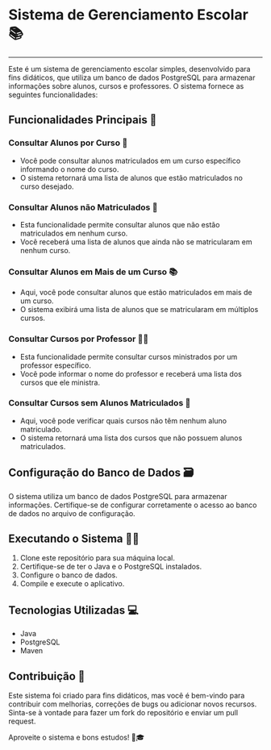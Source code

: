 # Sistema de Gerenciamento Escolar 📚
<hr>
Este é um sistema de gerenciamento escolar simples, desenvolvido para fins didáticos, que utiliza um banco de dados PostgreSQL para armazenar informações sobre alunos, cursos e professores. O sistema fornece as seguintes funcionalidades:


## Funcionalidades Principais 🚀

### Consultar Alunos por Curso 📖

- Você pode consultar alunos matriculados em um curso específico informando o nome do curso.
- O sistema retornará uma lista de alunos que estão matriculados no curso desejado.

### Consultar Alunos não Matriculados 📝

- Esta funcionalidade permite consultar alunos que não estão matriculados em nenhum curso.
- Você receberá uma lista de alunos que ainda não se matricularam em nenhum curso.

### Consultar Alunos em Mais de um Curso 📚

- Aqui, você pode consultar alunos que estão matriculados em mais de um curso.
- O sistema exibirá uma lista de alunos que se matricularam em múltiplos cursos.

### Consultar Cursos por Professor 👨‍🏫

- Esta funcionalidade permite consultar cursos ministrados por um professor específico.
- Você pode informar o nome do professor e receberá uma lista dos cursos que ele ministra.

### Consultar Cursos sem Alunos Matriculados 🚫

- Aqui, você pode verificar quais cursos não têm nenhum aluno matriculado.
- O sistema retornará uma lista dos cursos que não possuem alunos matriculados.

## Configuração do Banco de Dados 🗃️

O sistema utiliza um banco de dados PostgreSQL para armazenar informações. Certifique-se de configurar corretamente o acesso ao banco de dados no arquivo de configuração.


## Executando o Sistema 🏃‍♀️

1. Clone este repositório para sua máquina local.
2. Certifique-se de ter o Java e o PostgreSQL instalados.
3. Configure o banco de dados.
4. Compile e execute o aplicativo.

## Tecnologias Utilizadas 💻

- Java
- PostgreSQL
- Maven

## Contribuição 🤝

Este sistema foi criado para fins didáticos, mas você é bem-vindo para contribuir com melhorias, correções de bugs ou adicionar novos recursos. Sinta-se à vontade para fazer um fork do repositório e enviar um pull request.

Aproveite o sistema e bons estudos! 📖🎓